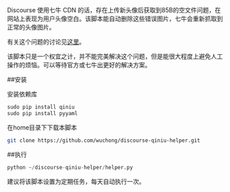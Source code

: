 Discourse 使用七牛 CDN 的话，存在上传新头像后获取到85B的空文件问题，在网站上表现为用户头像空白。该脚本能自动删除这些错误图片，七牛会重新抓取到正常的头像图片。

有关这个问题的讨论见[这里](https://meta.discoursecn.org/t/qi-niu-cdnhuo-qu-tou-xiang-de-dao-kong-bai-tou-xiang-de-wen-ti/205/4)。

该脚本只是一个权宜之计，并不能完美解决这个问题，但是能很大程度上避免人工操作的烦恼。可以等待官方或七牛出更好的解决方案。

##安装

安装依赖库

```python
sudo pip install qiniu
sudo pip install pyyaml
```

在home目录下下载本脚本

```bash
git clone https://github.com/wuchong/discourse-qiniu-helper.git
```

##执行

```python
python ~/discourse-qiniu-helper/helper.py
```

建议将该脚本设置为定期任务，每天自动执行一次。